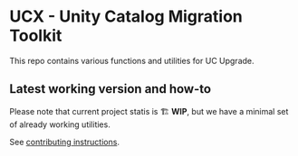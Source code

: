 # UCX - Unity Catalog Migration Toolkit

This repo contains various functions and utilities for UC Upgrade.

## Latest working version and how-to

Please note that current project statis is 🏗️ **WIP**, but we have a minimal set of already working utilities.

See [contributing instructions](CONTRIBUTING.md).
